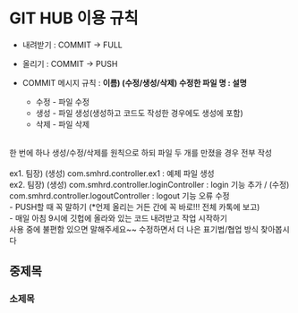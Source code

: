 # GIT HUB 이용 규칙
 - 내려받기 : COMMIT -> FULL
 - 올리기 :  COMMIT -> PUSH

 - COMMIT 메시지 규칙 : <b>이름) (수정/생성/삭제) 수정한 파일 명 : 설명</b>
   - 수정 - 파일 수정
   - 생성 - 파일 생성(생성하고 코드도 작성한 경우에도 생성에 포함)
   - 삭제 - 파일 삭제
<br>
한 번에 하나 생성/수정/삭제를 원칙으로 하되 파일 두 개를 만졌을 경우 전부 작성 <br> <br>
ex1. 팀장) (생성) com.smhrd.controller.ex1 : 예제 파일 생성 <br>
ex2. 팀장) (생성) com.smhrd.controller.loginController : login 기능 추가 / (수정) com.smhrd.controller.logoutController : logout 기능 오류 수정
         
<br>
 - PUSH할 때 꼭 말하기 (*언제 올리는 거든 간에 꼭 바로!!! 전체 카톡에 보고) <br>
 - 매일 아침 9시에 깃헙에 올라와 있는 코드 내려받고 작업 시작하기

<br>
사용 중에 불편함 있으면 말해주세요~~ 수정하면서 더 나은 표기법/협업 방식 찾아봅시다 
 
## 중제목
### 소제목
